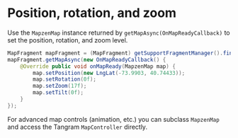 # Position, rotation, and zoom

Use the `MapzenMap` instance returned by `getMapAsync(OnMapReadyCallback)` to set the position, rotation, and zoom level.

```java
MapFragment mapFragment = (MapFragment) getSupportFragmentManager().findFragmentById(R.id.map_fragment);
mapFragment.getMapAsync(new OnMapReadyCallback() {
    @Override public void onMapReady(MapzenMap map) {
        map.setPosition(new LngLat(-73.9903, 40.74433));
        map.setRotation(0f);
        map.setZoom(17f);
        map.setTilt(0f);
    }
});
```

For advanced map controls (animation, etc.) you can subclass `MapzenMap` and access the Tangram `MapController` directly.

